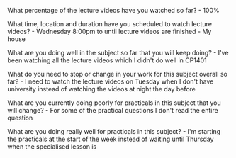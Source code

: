 What percentage of the lecture videos have you watched so far?
    - 100%

What time, location and duration have you scheduled to watch lecture videos?
    - Wednesday 8:00pm to until lecture videos are finished
    - My house

What are you doing well in the subject so far that you will keep doing?
    - I've been watching all the lecture videos which I didn't do well in CP1401

What do you need to stop or change in your work for this subject overall so far?
    - I need to watch the lecture videos on Tuesday when I don't have university instead of watching the
      videos at night the day before

What are you currently doing poorly for practicals in this subject that you will change?
    - For some of the practical questions I don't read the entire question

What are you doing really well for practicals in this subject?
    - I'm starting the practicals at the start of the week instead of waiting until Thursday when the
      specialised lesson is